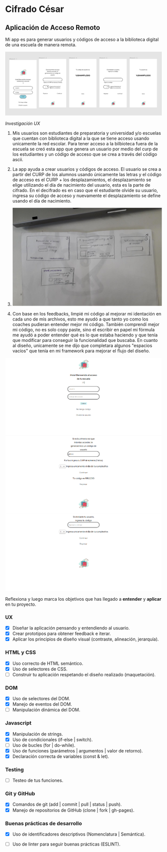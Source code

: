 # Cifrado César 
## Aplicación de Acceso Remoto 

Mi app es para generar usuarios y códigos de acceso a la biblioteca digital de una escuela de manera remota. 

<img src = "figmafinal.png">

*Investigación UX*

1. Mis usuarios son estudiantes de preparatoria y universidad y/o escuelas que cuentan con biblioteca digital a la que se tiene acceso usando unicamente la red escolar. Para tener acceso a la bilbioteca fuera de la escuela se creó esta app que genera un usuario por medio del curp de los estudiantes y un código de acceso que se crea a través del código ascii. 

2. La app ayuda a crear usuarios y códigos de acceso. El usuario se crea a partir del CURP de los alumnos usando únicamente las letras y el código de acceso es el CURP + los desplazamientos, el desplazamiento se elige utilizando el día de nacimiento del usuario, esta es la parte de cifrado. En el decifrado es en caso que el estudiante olvide su usuario, ingresa su código de acceso y nuevamente el desplazamiento se define usando el día de nacimiento. 

3. <img src = 'primerprototipo.jpeg'>

4. Con base en los feedbacks, limpié mi código al mejorar mi identación en cada uno de mis archivos, esto me ayudó a que tanto yo como los coaches pudieran entender mejor mi código. También comprendí mejor mi código, no es solo copy paste, sino el escribir en papel mi fórmula me ayudó a poder entender qué es lo que estaba haciendo y que tenía que modificar para conseguir la funcionalidad que buscaba. En cuanto al diseño, unicamente se me dijo que completara algunos "espacios vacíos" que tenía en mi framework para mejorar el flujo del diseño. 

<img src = "index.png">
<img src = "code.png">
<img src = "user.png">

Reflexiona y luego marca los objetivos que has llegado a **entender** y **aplicar** en tu proyecto.

### UX

- [x] Diseñar la aplicación pensando y entendiendo al usuario.
- [x] Crear prototipos para obtener feedback e iterar.
- [x] Aplicar los principios de diseño visual (contraste, alineación, jerarquía).

### HTML y CSS

- [x] Uso correcto de HTML semántico.
- [x] Uso de selectores de CSS.
- [ ] Construir tu aplicación respetando el diseño realizado (maquetación).

### DOM

- [x] Uso de selectores del DOM.
- [x] Manejo de eventos del DOM.
- [ ] Manipulación dinámica del DOM.

### Javascript

- [x] Manipulación de strings.
- [x] Uso de condicionales (if-else | switch).
- [ ] Uso de bucles (for | do-while).    
- [x] Uso de funciones (parámetros | argumentos | valor de retorno).
- [x] Declaración correcta de variables (const & let).

### Testing
- [ ] Testeo de tus funciones.

### Git y GitHub
- [x] Comandos de git (add | commit | pull | status | push).
- [x] Manejo de repositorios de GitHub (clone | fork | gh-pages).

### Buenas prácticas de desarrollo
- [x] Uso de identificadores descriptivos (Nomenclatura | Semántica).
- [ ] Uso de linter para seguir buenas prácticas (ESLINT).



